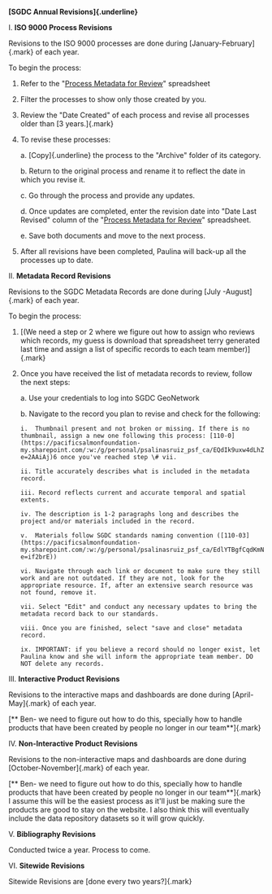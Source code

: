 **[SGDC Annual Revisions]{.underline}**

I.  **ISO 9000 Process Revisions**

Revisions to the ISO 9000 processes are done during [January-February]{.mark} of each year.

To begin the process:

1.  Refer to the "[Process Metadata for Review](https://pacificsalmonfoundation-my.sharepoint.com/:x:/g/personal/psalinasruiz_psf_ca/ESFI95z2Q9VEifi2iB0TP4oB9NBLaVPKsD1jDh3tMjcPeg?e=KTbW4o)" spreadsheet

2.  Filter the processes to show only those created by you.

3.  Review the "Date Created" of each process and revise all processes older than [3 years.]{.mark}

4.  To revise these processes:

    a.  [Copy]{.underline} the process to the "Archive" folder of its category.

    b.  Return to the original process and rename it to reflect the date in which you revise it.

    c.  Go through the process and provide any updates.

    d.  Once updates are completed, enter the revision date into "Date Last Revised" column of the "[Process Metadata for Review](https://pacificsalmonfoundation-my.sharepoint.com/:x:/g/personal/psalinasruiz_psf_ca/ESFI95z2Q9VEifi2iB0TP4oB9NBLaVPKsD1jDh3tMjcPeg?e=KTbW4o)" spreadsheet.

    e.  Save both documents and move to the next process.

5.  After all revisions have been completed, Paulina will back-up all the processes up to date.

<!-- -->

II. **Metadata Record Revisions**

Revisions to the SGDC Metadata Records are done during [July -August]{.mark} of each year.

To begin the process:

1.  [(We need a step or 2 where we figure out how to assign who reviews which records, my guess is download that spreadsheet terry generated last time and assign a list of specific records to each team member)]{.mark}

2.  Once you have received the list of metadata records to review, follow the next steps:

    a.  Use your credentials to log into SGDC GeoNetwork

    b.  Navigate to the record you plan to revise and check for the following:

        i.  Thumbnail present and not broken or missing. If there is no thumbnail, assign a new one following this process: [110-0](https://pacificsalmonfoundation-my.sharepoint.com/:w:/g/personal/psalinasruiz_psf_ca/EQdIk9uxw4dLhZiYUZNMFgkBGcktBKNOGNw0tCPr_BFmhg?e=2AAiAj)6 once you've reached step \# vii.

        ii. Title accurately describes what is included in the metadata record.

        iii. Record reflects current and accurate temporal and spatial extents.

        iv. The description is 1-2 paragraphs long and describes the project and/or materials included in the record.

        v.  Materials follow SGDC standards naming convention ([110-03](https://pacificsalmonfoundation-my.sharepoint.com/:w:/g/personal/psalinasruiz_psf_ca/EdlYTBgfCqdKmNgEIY6JqQMBPIXGjcBLzHHX4_E26C1nHg?e=if2brE))

        vi. Navigate through each link or document to make sure they still work and are not outdated. If they are not, look for the appropriate resource. If, after an extensive search resource was not found, remove it.

        vii. Select "Edit" and conduct any necessary updates to bring the metadata record back to our standards.

        viii. Once you are finished, select "save and close" metadata record.

        ix. IMPORTANT: if you believe a record should no longer exist, let Paulina know and she will inform the appropriate team member. DO NOT delete any records.

<!-- -->

III. **Interactive Product Revisions**

Revisions to the interactive maps and dashboards are done during [April-May]{.mark} of each year.

[\*\* Ben- we need to figure out how to do this, specially how to handle products that have been created by people no longer in our team\*\*]{.mark}

IV. **Non-Interactive Product Revisions**

Revisions to the non-interactive maps and dashboards are done during [October-November]{.mark} of each year.

[\*\* Ben- we need to figure out how to do this, specially how to handle products that have been created by people no longer in our team\*\*]{.mark} I assume this will be the easiest process as it'll just be making sure the products are good to stay on the website. I also think this will eventually include the data repository datasets so it will grow quickly.

V.  **Bibliography Revisions**

Conducted twice a year. Process to come.

VI. **Sitewide Revisions**

Sitewide Revisions are [done every two years?]{.mark}
